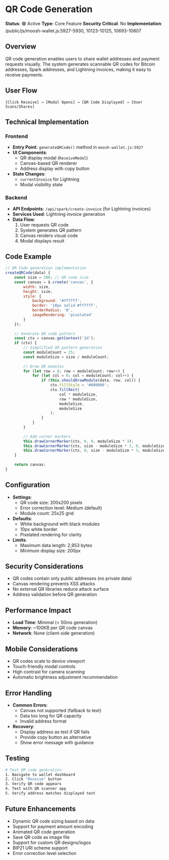 # QR Code Generation

**Status**: 🟢 Active
**Type**: Core Feature
**Security Critical**: No
**Implementation**: /public/js/moosh-wallet.js:5927-5930, 10123-10125, 10693-10807

## Overview
QR code generation enables users to share wallet addresses and payment requests visually. The system generates scannable QR codes for Bitcoin addresses, Spark addresses, and Lightning invoices, making it easy to receive payments.

## User Flow
```
[Click Receive] → [Modal Opens] → [QR Code Displayed] → [User Scans/Shares]
```

## Technical Implementation

### Frontend
- **Entry Point**: `generateQRCode()` method in `moosh-wallet.js:5927`
- **UI Components**: 
  - QR display modal (`ReceiveModal`)
  - Canvas-based QR renderer
  - Address display with copy button
- **State Changes**: 
  - `currentInvoice` for Lightning
  - Modal visibility state

### Backend
- **API Endpoints**: `/api/spark/create-invoice` (for Lightning invoices)
- **Services Used**: Lightning invoice generation
- **Data Flow**: 
  1. User requests QR code
  2. System generates QR pattern
  3. Canvas renders visual code
  4. Modal displays result

## Code Example
```javascript
// QR Code generation implementation
createQRCode(data) {
    const size = 200; // QR code size
    const canvas = $.create('canvas', {
        width: size,
        height: size,
        style: {
            background: '#ffffff',
            border: '10px solid #ffffff',
            borderRadius: '0',
            imageRendering: 'pixelated'
        }
    });
    
    // Generate QR code pattern
    const ctx = canvas.getContext('2d');
    if (ctx) {
        // Simplified QR pattern generation
        const moduleCount = 25;
        const moduleSize = size / moduleCount;
        
        // Draw QR modules
        for (let row = 0; row < moduleCount; row++) {
            for (let col = 0; col < moduleCount; col++) {
                if (this.shouldDrawModule(data, row, col)) {
                    ctx.fillStyle = '#000000';
                    ctx.fillRect(
                        col * moduleSize,
                        row * moduleSize,
                        moduleSize,
                        moduleSize
                    );
                }
            }
        }
        
        // Add corner markers
        this.drawCornerMarker(ctx, 0, 0, moduleSize * 3);
        this.drawCornerMarker(ctx, size - moduleSize * 3, 0, moduleSize * 3);
        this.drawCornerMarker(ctx, 0, size - moduleSize * 3, moduleSize * 3);
    }
    
    return canvas;
}
```

## Configuration
- **Settings**: 
  - QR code size: 200x200 pixels
  - Error correction level: Medium (default)
  - Module count: 25x25 grid
- **Defaults**: 
  - White background with black modules
  - 10px white border
  - Pixelated rendering for clarity
- **Limits**: 
  - Maximum data length: 2,953 bytes
  - Minimum display size: 200px

## Security Considerations
- QR codes contain only public addresses (no private data)
- Canvas rendering prevents XSS attacks
- No external QR libraries reduce attack surface
- Address validation before QR generation

## Performance Impact
- **Load Time**: Minimal (< 50ms generation)
- **Memory**: ~100KB per QR code canvas
- **Network**: None (client-side generation)

## Mobile Considerations
- QR codes scale to device viewport
- Touch-friendly modal controls
- High contrast for camera scanning
- Automatic brightness adjustment recommendation

## Error Handling
- **Common Errors**: 
  - Canvas not supported (fallback to text)
  - Data too long for QR capacity
  - Invalid address format
- **Recovery**: 
  - Display address as text if QR fails
  - Provide copy button as alternative
  - Show error message with guidance

## Testing
```bash
# Test QR code generation
1. Navigate to wallet dashboard
2. Click "Receive" button
3. Verify QR code appears
4. Test with QR scanner app
5. Verify address matches displayed text
```

## Future Enhancements
- Dynamic QR code sizing based on data
- Support for payment amount encoding
- Animated QR code generation
- Save QR code as image file
- Support for custom QR designs/logos
- BIP21 URI scheme support
- Error correction level selection